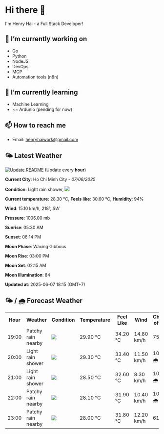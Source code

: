# Hi there 👋

I'm Henry Hai - a Full Stack Developer!

## 🔭 I’m currently working on

- Go
- Python
- NodeJS
- DevOps
- MCP
- Automation tools (n8n)

## 🌱 I’m currently learning

- Machine Learning
- ~~ Ardunio (pending for now)

## 📫 How to reach me

- Email: <henryhaiwork@gmail.com>

## 🌤️ Latest Weather
[![Update README](https://github.com/henry0hai/henry0hai/actions/workflows/udpateReadme.yml/badge.svg)](https://github.com/henry0hai/henry0hai/actions/workflows/udpateReadme.yml)
(Update every **hour**)
<!-- CURRENT_WEATHER:START -->
**Current City**: Ho Chi Minh City - *07/06/2025*

**Condition**: Light rain shower, <img src="https://cdn.weatherapi.com/weather/64x64/night/353.png"/>

**Current temperature**: 28.30 °C, **Feels like**: 30.60 °C, **Humidity**: 94%

**Wind**: 15.10 km/h, 218°, *SW*

**Pressure**: 1006.00 mb

**Sunrise**: 05:30 AM

**Sunset**: 06:14 PM

**Moon Phase**: Waxing Gibbous

**Moon Rise**: 03:00 PM

**Moon Set**: 02:15 AM

**Moon Illumination**: 84

**Updated at**: 2025-06-07 18:15 (GMT+7)<!-- CURRENT_WEATHER:END -->

## 🌤️ / 🌧️ Forecast Weather
<!-- FORECAST_WEATHER:START -->
<table>
		<tr>
			<th>Hour</th>
			<th>Weather</th>
			<th>Condition</th>
			<th>Temperature</th>
			<th>Feel Like</th>
			<th>Wind</th>
			<th>Chance of Rain</th>
		</tr>
				<tr>
					<td>19:00</td>
					<td>Patchy rain nearby</td>
					<td><img src='https://cdn.weatherapi.com/weather/64x64/night/176.png'/></td>
					<td>29.90 °C</td>
					<td>34.20 °C</td>
					<td>14.80 km/h</td>
					<td>75 %</td>
				</tr>
				<tr>
					<td>20:00</td>
					<td>Light rain shower</td>
					<td><img src='https://cdn.weatherapi.com/weather/64x64/night/353.png'/></td>
					<td>29.30 °C</td>
					<td>33.40 °C</td>
					<td>11.50 km/h</td>
					<td>100 % 🌧️</td>
				</tr>
				<tr>
					<td>21:00</td>
					<td>Light rain shower</td>
					<td><img src='https://cdn.weatherapi.com/weather/64x64/night/353.png'/></td>
					<td>28.50 °C</td>
					<td>32.60 °C</td>
					<td>8.30 km/h</td>
					<td>100 % 🌧️</td>
				</tr>
				<tr>
					<td>22:00</td>
					<td>Patchy rain nearby</td>
					<td><img src='https://cdn.weatherapi.com/weather/64x64/night/176.png'/></td>
					<td>28.10 °C</td>
					<td>31.90 °C</td>
					<td>10.40 km/h</td>
					<td>100 % 🌧️</td>
				</tr>
				<tr>
					<td>23:00</td>
					<td>Patchy rain nearby</td>
					<td><img src='https://cdn.weatherapi.com/weather/64x64/night/176.png'/></td>
					<td>28.00 °C</td>
					<td>31.80 °C</td>
					<td>12.20 km/h</td>
					<td>61 %</td>
				</tr>
</table>
<!-- FORECAST_WEATHER:END -->
